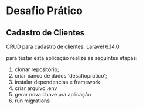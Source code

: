 # Desafio Prático
## Cadastro de Clientes

CRUD para cadastro de clientes. Laravel 6.14.0.

para testar esta aplicação realize as seguintes etapas:

1. clonar repositório;
2. criar banco de dados 'desafiopratico';
3. instalar dependencias e framework
4. criar arquivo .env
5. gerar nova chave pra aplicação
6. run migrations
